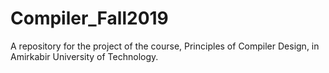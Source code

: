 # Compiler_Fall2019
A repository for the project of the course, Principles of Compiler Design, in Amirkabir University of Technology.

